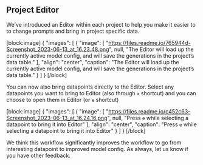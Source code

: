 ## Project Editor

We’ve introduced an Editor within each project to help you make it easier to to change prompts and bring in project specific data. 

[block:image]
{
  "images": [
    {
      "image": [
        "https://files.readme.io/765944d-Screenshot_2023-06-13_at_16.23.48.png",
        null,
        "The Editor will load up the currently active model config, and will save the generations in the project’s data table."
      ],
      "align": "center",
      "caption": "The Editor will load up the currently active model config, and will save the generations in the project’s data table."
    }
  ]
}
[/block]


You can now also bring datapoints directly to the Editor. Select any datapoints you want to bring to Editor (also through `x` shortcut) and you can choose to open them in Editor (or `e` shortcut) 

[block:image]
{
  "images": [
    {
      "image": [
        "https://files.readme.io/c452c63-Screenshot_2023-06-13_at_16.24.16.png",
        null,
        "Press `e` while selecting a datapoint to bring it into Editor"
      ],
      "align": "center",
      "caption": "Press `e` while selecting a datapoint to bring it into Editor"
    }
  ]
}
[/block]


We think this workflow significantly improves the workflow to go from interesting datapoint to improved model config. As always, let us know if you have other feedback.